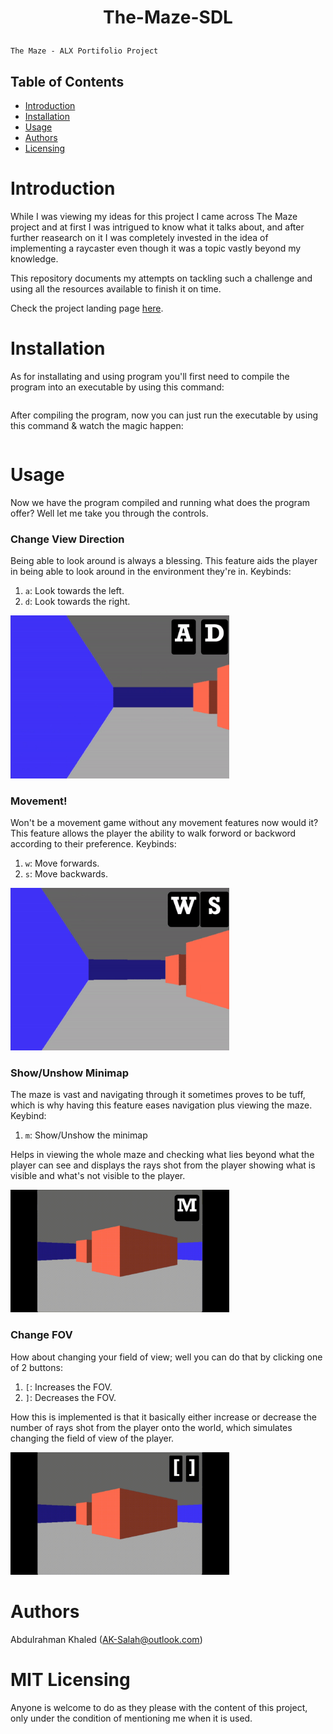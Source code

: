 # <p align='center'>The-Maze-SDL</p>

    The Maze - ALX Portifolio Project

## Table of Contents
- [Introduction](#introduction)
- [Installation](#installation)
- [Usage](#usage)
- [Authors](#authors)
- [Licensing](#licensing)

# Introduction
While I was viewing my ideas for this project I came across The Maze project and at first I was intrigued to know what it talks about, and after further reasearch on it I was completely invested in the idea of implementing a raycaster even though it was a topic vastly beyond my knowledge.

This repository documents my attempts on tackling such a challenge and using all the resources available to finish it on time.

Check the project landing page [here](https://bebo-k-s.github.io/).

# Installation
As for installating and using program you'll first need to compile the program into an executable by using this command:

```
```

After compiling the program, now you can just run the executable by using this command & watch the magic happen:

```
```

# Usage
Now we have the program compiled and running what does the program offer? Well let me take you through the controls.

### Change View Direction
Being able to look around is always a blessing. This feature aids the player in being able to look around in the environment they're in. Keybinds:

1. `a`: Look towards the left.
2. `d`: Look towards the right.

<img src="imgs/Keybinds - A D.gif" alt="Show/Unshow Minimap" width="350">

### Movement!
Won't be a movement game without any movement features now would it? This feature allows the player the ability to walk forword or backword according to their preference. Keybinds:

1. `w`: Move forwards.
2. `s`: Move backwards.

<img src="imgs/Keybinds - W S.gif" alt="Show/Unshow Minimap" width="350">

### Show/Unshow Minimap
The maze is vast and navigating through it sometimes proves to be tuff, which is why having this feature eases navigation plus viewing the maze. Keybind:

1. `m`: Show/Unshow the minimap

Helps in viewing the whole maze and checking what lies beyond what the player can see and displays the rays shot from the player showing what is visible and what's not visible to the player. 

<img src="imgs/Keybinds - M.gif" alt="Show/Unshow Minimap" width="350">

### Change FOV
How about changing your field of view; well you can do that by clicking one of 2 buttons:

1. `[`: Increases the FOV.
2. `]`: Decreases the FOV.

How this is implemented is that it basically either increase or decrease the number of rays shot from the player onto the world, which simulates changing the field of view of the player.

<img src="imgs/Keybinds - [ ].gif" alt="Change Field of View" width="350">

<br>

# Authors
Abdulrahman Khaled (AK-Salah@outlook.com)

# MIT Licensing
Anyone is welcome to do as they please with the content of this project, only under the condition of mentioning me when it is used.